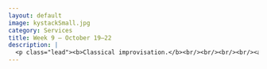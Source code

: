 ```yaml
---
layout: default
image: kystackSmall.jpg
category: Services
title: Week 9 – October 19–22
description: |
  <p class="lead"><b>Classical improvisation.</b><br/><br/><br/><br/><a href="/week9/">Read more...</a></p>
---
```


